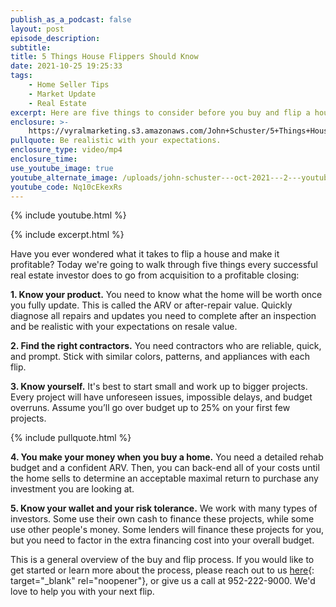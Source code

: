 ```yaml
---
publish_as_a_podcast: false
layout: post
episode_description:
subtitle:
title: 5 Things House Flippers Should Know
date: 2021-10-25 19:25:33
tags:
    - Home Seller Tips
    - Market Update
    - Real Estate
excerpt: Here are five things to consider before you buy and flip a house.
enclosure: >-
    https://vyralmarketing.s3.amazonaws.com/John+Schuster/5+Things+House+Flippers+Should+Know.mp4
pullquote: Be realistic with your expectations.
enclosure_type: video/mp4
enclosure_time:
use_youtube_image: true
youtube_alternate_image: /uploads/john-schuster---oct-2021---2---youtub-e.jpg
youtube_code: Nq10cEkexRs
---
```

{% include youtube.html %}

{% include excerpt.html %}

Have you ever wondered what it takes to flip a house and make it profitable? Today we're going to walk through five things every successful real estate investor does to go from acquisition to a profitable closing:

**1\. Know your product.** You need to know what the home will be worth once you fully update. This is called the ARV or after-repair value. Quickly diagnose all repairs and updates you need to complete after an inspection and be realistic with your expectations on resale value.

**2\. Find the right contractors.** You need contractors who are reliable, quick, and prompt. Stick with similar colors, patterns, and appliances with each flip.

**3\. Know yourself.** It's best to start small and work up to bigger projects. Every project will have unforeseen issues, impossible delays, and budget overruns. Assume you’ll go over budget up to 25% on your first few projects.

{% include pullquote.html %}

**4\. You make your money when you buy a home.** You need a detailed rehab budget and a confident ARV. Then, you can back-end all of your costs until the home sells to determine an acceptable maximal return to purchase any investment you are looking at.

**5\. Know your wallet and your risk tolerance.** We work with many types of investors. Some use their own cash to finance these projects, while some use other people's money. Some lenders will finance these projects for you, but you need to factor in the extra financing cost into your overall budget.

This is a general overview of the buy and flip process. If you would like to get started or learn more about the process, please reach out to us [here](/contact/){: target="_blank" rel="noopener"}, or give us a call at 952-222-9000. We'd love to help you with your next flip.
